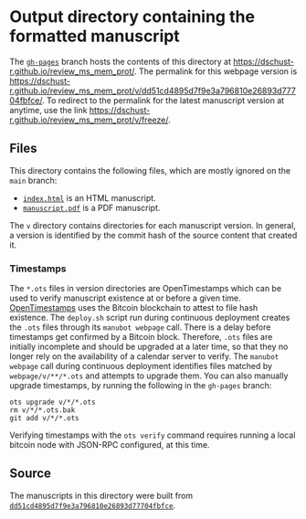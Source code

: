 # Output directory containing the formatted manuscript

The [`gh-pages`](https://github.com/dschust-r/review_ms_mem_prot/tree/gh-pages) branch hosts the contents of this directory at <https://dschust-r.github.io/review_ms_mem_prot/>.
The permalink for this webpage version is <https://dschust-r.github.io/review_ms_mem_prot/v/dd51cd4895d7f9e3a796810e26893d77704fbfce/>.
To redirect to the permalink for the latest manuscript version at anytime, use the link <https://dschust-r.github.io/review_ms_mem_prot/v/freeze/>.

## Files

This directory contains the following files, which are mostly ignored on the `main` branch:

+ [`index.html`](index.html) is an HTML manuscript.
+ [`manuscript.pdf`](manuscript.pdf) is a PDF manuscript.

The `v` directory contains directories for each manuscript version.
In general, a version is identified by the commit hash of the source content that created it.

### Timestamps

The `*.ots` files in version directories are OpenTimestamps which can be used to verify manuscript existence at or before a given time.
[OpenTimestamps](https://opentimestamps.org/) uses the Bitcoin blockchain to attest to file hash existence.
The `deploy.sh` script run during continuous deployment creates the `.ots` files through its `manubot webpage` call.
There is a delay before timestamps get confirmed by a Bitcoin block.
Therefore, `.ots` files are initially incomplete and should be upgraded at a later time, so that they no longer rely on the availability of a calendar server to verify.
The `manubot webpage` call during continuous deployment identifies files matched by `webpage/v/**/*.ots` and attempts to upgrade them.
You can also manually upgrade timestamps, by running the following in the `gh-pages` branch:

```shell
ots upgrade v/*/*.ots
rm v/*/*.ots.bak
git add v/*/*.ots
```

Verifying timestamps with the `ots verify` command requires running a local bitcoin node with JSON-RPC configured, at this time.

## Source

The manuscripts in this directory were built from
[`dd51cd4895d7f9e3a796810e26893d77704fbfce`](https://github.com/dschust-r/review_ms_mem_prot/commit/dd51cd4895d7f9e3a796810e26893d77704fbfce).
